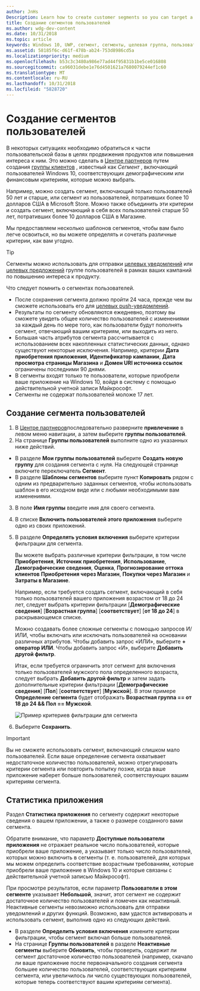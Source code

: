 ```yaml
---
author: JnHs
Description: Learn how to create customer segments so you can target a subset of your customer base for promotional or engagement purposes.
title: Создание сегментов пользователей
ms.author: wdg-dev-content
ms.date: 10/31/2018
ms.topic: article
keywords: Windows 10, UWP, сегмент, сегменты, целевая группа, пользователи
ms.assetid: 58185f6c-d61f-478b-ab24-753d8986cd5a
ms.localizationpriority: medium
ms.openlocfilehash: b53c3c3480a986e77ad44f95831b1be5ce016808
ms.sourcegitcommit: ca96031debe1e76d4501621a7680079244ef1c60
ms.translationtype: MT
ms.contentlocale: ru-RU
ms.lasthandoff: 10/31/2018
ms.locfileid: "5828720"
---
```

# <a name="create-customer-segments"></a>Создание сегментов пользователей

В некоторых ситуациях необходимо обратиться к части пользовательской базы в целях продвижения продуктов или повышения интереса к ним. Это можно сделать в [Центре партнеров](https://partner.microsoft.com/dashboard) путем создания [группы клиентов](create-customer-groups.md) , известный как *Сегмент* , включающий пользователей Windows 10, соответствующих демографическим или финансовым критериям, которые можно выбрать.

Например, можно создать сегмент, включающий только пользователей 50 лет и старше, или сегмент из пользователей, потративших более 10 долларов США в Microsoft Store. Можно также объединить эти критерии и создать сегмент, включающий в себя всех пользователей старше 50 лет, потративших более 10 долларов США в Магазине. 

Мы предоставляем несколько шаблонов сегментов, чтобы вам было легче освоиться, но вы можете определять и сочетать различные критерии, как вам угодно.

> [!TIP]
> Сегменты можно использовать для отправки [целевых уведомлений](send-push-notifications-to-your-apps-customers.md) или [целевых предложений](use-targeted-offers-to-maximize-engagement-and-conversions.md) группе пользователей в рамках ваших кампаний по повышению интереса к продукту.

Что следует помнить о сегментах пользователей.
- После сохранения сегмента должно пройти 24 часа, прежде чем вы сможете использовать его для [целевых push-уведомлений](send-push-notifications-to-your-apps-customers.md).
- Результаты по сегменту обновляются ежедневно, поэтому вы сможете увидеть общее количество пользователей с изменениями за каждый день по мере того, как пользователи будут пополнять сегмент, отвечающий вашим критериям, или выходить из него.
- Большая часть атрибутов сегмента рассчитывается с использованием всех накопленных статистических данных, однако существуют некоторые исключения. Например, критерии **Дата приобретения приложения**, **Идентификатор кампании**, **Дата просмотра страницы Магазина** и **Домен URI источника ссылок** ограничены последними 90 днями.
- В сегменты входят только те пользователи, которые приобрели ваше приложение на Windows 10, войдя в систему с помощью действительной учетной записи Майкрософт. 
- Сегменты не содержат пользователей моложе 17 лет.

## <a name="to-create-a-customer-segment"></a>Создание сегмента пользователей

1.  В [Центре партнеров](https://partner.microsoft.com/dashboard)последовательно разверните **привлечение** в левом меню навигации, а затем выберите **группы пользователей**.
2.  На странице **Группы пользователей** выполните одно из указанных ниже действий.
 - В разделе **Мои группы пользователей** выберите **Создать новую группу** для создания сегмента с нуля. На следующей странице включите переключатель **Сегмент**.
 - В разделе **Шаблоны сегментов** выберите пункт **Копировать** рядом с одним из предварительно заданных сегментов, чтобы использовать шаблон в его исходном виде или с любыми необходимыми вам изменениями.
3.  В поле **Имя группы** введите имя для своего сегмента.
4.  В списке **Включить пользователей этого приложения** выберите одно из своих приложений.
5.  В разделе **Определять условия включения** выберите критерии фильтрации для сегмента.

    Вы можете выбрать различные критерии фильтрации, в том числе **Приобретения**, **Источник приобретения**, **Использование**, **Демографические сведения**, **Оценка**, **Прогнозирование оттока клиентов** **Приобретения через Магазин**, **Покупки через Магазин** и **Затраты в Магазине**.

    Например, если требуется создать сегмент, включающий в себя только пользователей вашего приложения возрастом от 18 до 24 лет, следует выбрать критерии фильтрации [**Демографические сведения**] [**Возрастная группа**] [**соответствует**] [**от 18 до 24**] в раскрывающемся списке.

    Можно создавать более сложные сегменты с помощью запросов И/ИЛИ, чтобы включать или исключать пользователей на основании различных атрибутов. Чтобы добавить запрос «ИЛИ», выберите **+ оператор ИЛИ**. Чтобы добавить запрос «И», выберите **Добавить другой фильтр**.

    Итак, если требуется ограничить этот сегмент для включения только пользователей мужского пола определенного возраста, следует выбрать **Добавить другой фильтр** и затем задать дополнительные критерии фильтрации [**Демографические сведения**] [**Пол**] [**соответствует**] [**Мужской**]. В этом примере **Определение сегмента** будет отображать **Возрастная группа == от 18 до 24 && Пол == Мужской**.

    ![Пример критериев фильтрации для сегмента](images/create-segment-inclusions.png)
6. Выберите **Сохранить**.

> [!IMPORTANT]
> Вы не сможете использовать сегмент, включающий слишком мало пользователей. Если ваше определение сегмента охватывает недостаточное количество пользователей, можно отрегулировать критерии сегмента или повторить попытку позже, когда ваше приложение наберет больше пользователей, соответствующих вашим критериям сегмента.


## <a name="app-statistics"></a>Статистика приложения

Раздел **Статистика приложения** по сегменту содержит некоторые сведения о вашем приложении, а также о размере созданного вами сегмента.

Обратите внимание, что параметр **Доступные пользователи приложения** не отражает реальное число пользователей, которые приобрели ваше приложение, а указывает только число пользователей, которых можно включить в сегменты (т. е. пользователей, для которых мы можем определить соответствие возрастным требованиям, которые приобрели ваше приложение в Windows 10 и которые связаны с действительной учетной записью Майкрософт).

При просмотре результатов, если параметр **Пользователи в этом сегменте** указывает **Небольшой**, значит, этот сегмент не содержит достаточное количество пользователей и помечен как неактивный. Неактивные сегменты невозможно использовать для отправки уведомлений и других функций. Возможно, вам удастся активировать и использовать сегмент, выполнив одно из следующих действий.

- В разделе **Определить условия включения** измените критерии фильтрации, чтобы сегмент включал больше пользователей.
- На странице **Группы пользователей** в разделе **Неактивные сегменты** выберите **Обновить**, чтобы проверить, содержит ли сегмент достаточное количество пользователей (например, скачало ли ваше приложение после первоначального создания сегмента большее количество пользователей, соответствующих критериям сегмента, или увеличилось ли число существующих пользователей, которые теперь соответствуют вашим критериям сегмента).
